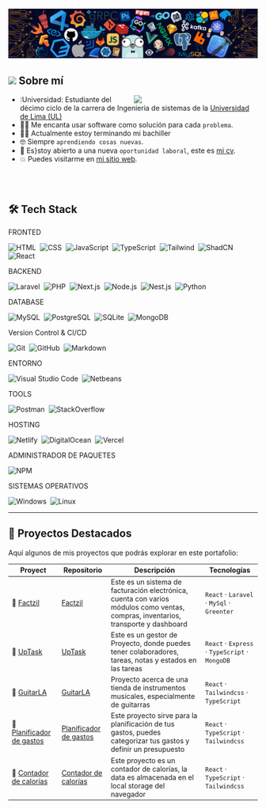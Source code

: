 <p align="center"><img src="https://raw.githubusercontent.com/KevinPatel04/KevinPatel04/master/header.png"></p>

## <picture><img src = "https://github.com/7oSkaaa/7oSkaaa/blob/main/Images/about_me.gif?raw=true" width = 50px></picture> Sobre mí

<picture> <img align="right" src="https://github.com/7oSkaaa/7oSkaaa/blob/main/Images/Right_Side.gif?raw=true" width = 250px></picture>



- :Universidad: Estudiante del décimo ciclo de la carrera de Ingenieria de sistemas de la [Universidad de Lima (UL)](https://www.ulima.edu.pe/)
- :technologist: Me encanta usar software como solución para cada `problema`.
- :student: Actualmente estoy terminando mi bachiller
- :nerd_face: Siempre `aprendiendo cosas nuevas`.
- :thinking: Es}stoy abierto a una nueva `oportunidad laboral`, este es [mi cv](https://drive.google.com/file/d/19uFx4dZ9sNJR4Cr0RgRn8T6myn5IP-ue/view?usp=sharing).
- :boom: Puedes visitarme en [mi sitio web](https://bryanavalosloaypardo.netlify.app/).
<br>
<br>




## 🛠️ Tech Stack

FRONTED

![HTML](https://img.shields.io/badge/-HTML-05122A?style=flat&logo=HTML5)&nbsp;
![CSS](https://img.shields.io/badge/-CSS-05122A?style=flat&logo=CSS3&logoColor=1572B6)&nbsp;
![JavaScript](https://img.shields.io/badge/-JavaScript-05122A?style=flat&logo=javascript)&nbsp;
![TypeScript](https://img.shields.io/badge/-TypeScript-000?&logo=TypeScript&logoColor=007ACC)&nbsp;
![Tailwind](https://img.shields.io/badge/tailwindcss-0F172A?&logo=tailwindcss)&nbsp;
![ShadCN](https://img.shields.io/badge/shadcn/ui-000000?style=flat&logo=shadcnui&logoColor=white)&nbsp;
![React](https://img.shields.io/badge/-React-05122A?style=flat&logo=react)&nbsp;

BACKEND

![Laravel](https://img.shields.io/badge/Laravel-05122A?style=flat&logo=laravel&logoColor=red)&nbsp;
![PHP](https://img.shields.io/badge/-PHP-000?&logo=PHP)&nbsp;
![Next.js](https://img.shields.io/badge/NextJs-000000?style=flat&logo=next.js&logoColor=white)&nbsp;
![Node.js](https://img.shields.io/badge/-Node.js-05122A?style=flat&logo=node.js)&nbsp;
![Nest.js](https://img.shields.io/badge/-NestJs-ea2845?style=flat-square&logo=nestjs&logoColor=white)&nbsp;
![Python](https://img.shields.io/badge/-Python-05122A?style=flat&logo=python)&nbsp;

DATABASE

![MySQL](https://img.shields.io/badge/-MySQL-000?&logo=MySQL)&nbsp;
![PostgreSQL](https://img.shields.io/badge/PostgreSQL-316192?logo=postgresql&logoColor=white)&nbsp;
![SQLite](https://img.shields.io/badge/-SQLite-000?&logo=SQLite)&nbsp;
![MongoDB](https://img.shields.io/badge/-MongoDB-000?&logo=MongoDB)&nbsp;

Version Control & CI/CD

![Git](https://img.shields.io/badge/-Git-05122A?style=flat&logo=git)&nbsp;
![GitHub](https://img.shields.io/badge/-GitHub-05122A?style=flat&logo=github)&nbsp;
![Markdown](https://img.shields.io/badge/-Markdown-05122A?style=flat&logo=markdown)&nbsp;

ENTORNO

![Visual Studio Code](https://img.shields.io/badge/-Visual%20Studio%20Code-05122A?style=flat&logo=visual-studio-code&logoColor=007ACC)&nbsp;
![Netbeans](https://img.shields.io/badge/NetBeans%20IDE-1B6AC6.svg?logo=apache-netbeans-ide&logoColor=white)&nbsp;

TOOLS

![Postman](https://img.shields.io/badge/-Postman-000?&logo=Postman)&nbsp;
![StackOverflow](https://img.shields.io/badge/-Stack%20Overflow-FE7A16?logo=stack-overflow&logoColor=white)&nbsp;

HOSTING

![Netlify](https://img.shields.io/badge/netlify-%23000000.svg?style=for-the-badge&logo=netlify&logoColor=#00C7B7)&nbsp;
![DigitalOcean](https://img.shields.io/badge/DigitalOcean-%230167ff.svg?logo=digitalOcean&logoColor=white)&nbsp;
![Vercel](https://img.shields.io/badge/vercel-%23000000.svg?style=for-the-badge&logo=vercel&logoColor=white)&nbsp;

ADMINISTRADOR DE PAQUETES

![NPM](https://img.shields.io/badge/NPM-%23000000.svg?style=for-the-badge&logo=npm&logoColor=white)&nbsp;

SISTEMAS OPERATIVOS

![Windows](https://img.shields.io/badge/Windows-0078D6?style=for-the-badge&logo=windows&logoColor=white)&nbsp;
![Linux](https://img.shields.io/badge/-Linux-222222?style=flat&logo=linux&logoColor=FCC624)&nbsp;

---

## 🚀 Proyectos Destacados
Aquí algunos de mis proyectos que podrás explorar en este portafolio:

| Proyect | Repositorio | Descripción | Tecnologías |
|----------|-------------|-------------|-------------|
| 🔗 [Factzil](https://factzil.com/) | [Factzil](https://github.com/bryanavalossistemas?tab=repositories&q=factsil&type=&language=&sort=) | Este es un sistema de facturación electrónica, cuenta con varios módulos como ventas, compras, inventarios, transporte y dashboard | `React` · `Laravel` · `MySql` · `Greenter` |
| 🔗 [UpTask](https://uptask-frontend-pi-seven.vercel.app/) | [UpTask](https://github.com/bryanavalossistemas?tab=repositories&q=uptask&type=&language=&sort=) | Este es un gestor de Proyecto, donde puedes tener colaboradores, tareas, notas y estados en las tareas | `React` · `Express` · `TypeScript` · `MongoDB` |
| 🔗 [GuitarLA](https://sensational-bublanina-922cde.netlify.app/) | [GuitarLA](https://github.com/bryanavalossistemas/guitar_la) | Proyecto acerca de una tienda de instrumentos musicales, especialmente de guitarras | `React` · `Tailwindcss` · `TypeScript` |
| 🔗 [Planificador de gastos](https://stunning-palmier-13a090.netlify.app/) | [Planificador de gastos](https://github.com/bryanavalossistemas/control_gastos) | Este proyecto sirve para la planificación de tus gastos, puedes categorizar tus gastos y definir un presupuesto | `React` · `TypeScript` · `Tailwindcss` | 
| 🔗 [Contador de calorías](https://joyful-biscochitos-c2efc9.netlify.app/) | [Contador de calorías](https://github.com/bryanavalossistemas/contador_calorias) | Este proyecto es un contador de calorías, la data es almacenada en el local storage del navegador | `React` · `TypeScript` · `Tailwindcss` |
